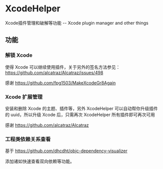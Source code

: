 # XcodeHelper

Xcode插件管理和破解等功能 -- Xcode plugin manager and other things

## 功能

### 解锁 Xcode

使得 Xcode 可以继续使用插件，关于另外的签名方法参见：https://github.com/alcatraz/Alcatraz/issues/498

感谢 https://github.com/fpg1503/MakeXcodeGr8Again

### Xcode 扩展管理

安装和删除 Xcode 的主题、插件等，另外 XcodeHelper 可以自动帮你升级插件的 uuid，所以升级 Xcode 后，只需再次 XcodeHelper 所有插件即可再次可用

感谢 https://github.com/alcatraz/Alcatraz

### 工程类依赖关系查看

基于 https://github.com/dhcdht/objc-dependency-visualizer 

添加诸如快速查看双向依赖等功能。
